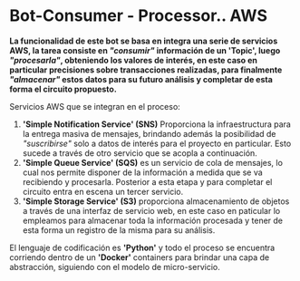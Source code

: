 # Bot-Consumer - Processor.. AWS

**La funcionalidad de este bot se basa en integra una serie de servicios AWS, la tarea consiste en *"consumir"* información de un 'Topic', luego *"procesarla"*, obteniendo los valores de interés, en este caso en particular precisiones sobre transacciones realizadas, para finalmente *"almacenar"* estos datos para su futuro análisis y completar de esta forma el circuito propuesto.**

Servicios AWS que se integran en el proceso:
1. **'Simple Notification Service' (SNS)** Proporciona la infraestructura para la entrega masiva de mensajes, brindando además la posibilidad de *"suscribirse"* solo a datos de interés para el proyecto en particular. Esto sucede a través de otro servicio que se acopla a continuación.
2. **'Simple Queue Service' (SQS)** es un servicio de cola de mensajes, lo cual nos permite disponer de la información a medida que se va recibiendo y procesarla. Posterior a esta etapa y para completar el circuito entra en escena un tercer servicio.
3. **'Simple Storage Service' (S3)** proporciona almacenamiento de objetos a través de una interfaz de servicio web, en este caso en paticular lo empleamos para almacenar toda la información procesada y tener de esta forma un registro de la misma para su análisis.
 
El lenguaje de codificación es **'Python'** y todo el proceso se encuentra corriendo dentro de un **'Docker'** containers para brindar una capa de abstracción, siguiendo con el modelo de micro-servicio.
